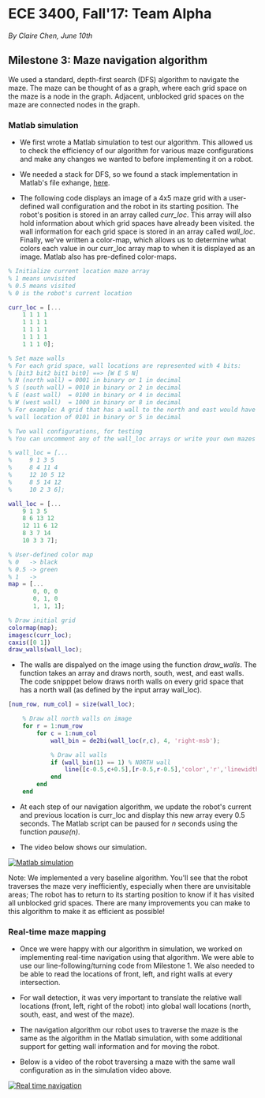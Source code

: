 # ECE 3400, Fall'17: Team Alpha

*By Claire Chen, June 10th*

## Milestone 3: Maze navigation algorithm

We used a standard, depth-first search (DFS) algorithm to navigate the maze. The maze can be thought of as a graph, where each grid space on the maze is a node in the graph. Adjacent, unblocked grid spaces on the maze are connected nodes in the graph. 

### Matlab simulation

* We first wrote a Matlab simulation to test our algorithm. This allowed us to check the efficiency of our algorithm for various maze configurations and make any changes we wanted to before implementing it on a robot. 

* We needed a stack for DFS, so we found a stack implementation in Matlab's file exhange, [here](https://www.mathworks.com/matlabcentral/fileexchange/28922-list--queue--stack?focused=5187765&tab=function). 

* The following code displays an image of a 4x5 maze grid with a user-defined wall configuration and the robot in its starting position. The robot's position is stored in an array called *curr_loc*. This array will also hold information about which grid spaces have already been visited. the wall information for each grid space is stored in an array called *wall_loc*. Finally, we've written a color-map, which allows us to determine what colors each value in our curr_loc array map to when it is displayed as an image. Matlab also has pre-defined color-maps.

```matlab
% Initialize current location maze array
% 1 means unvisited
% 0.5 means visited
% 0 is the robot's current location

curr_loc = [...
    1 1 1 1 
    1 1 1 1
    1 1 1 1
    1 1 1 1 
    1 1 1 0];  

% Set maze walls
% For each grid space, wall locations are represented with 4 bits:
% [bit3 bit2 bit1 bit0] ==> [W E S N]
% N (north wall) = 0001 in binary or 1 in decimal
% S (south wall) = 0010 in binary or 2 in decimal
% E (east wall)  = 0100 in binary or 4 in decimal
% W (west wall)  = 1000 in binary or 8 in decimal
% For example: A grid that has a wall to the north and east would have a
% wall location of 0101 in binary or 5 in decimal

% Two wall configurations, for testing
% You can uncomment any of the wall_loc arrays or write your own mazes

% wall_loc = [...
%     9 1 3 5
%     8 4 11 4
%     12 10 5 12
%     8 5 14 12
%     10 2 3 6];

wall_loc = [...
    9 1 3 5
    8 6 13 12
    12 11 6 12
    8 3 7 14
    10 3 3 7];

% User-defined color map
% 0   -> black
% 0.5 -> green
% 1   ->
map = [...
       0, 0, 0 
       0, 1, 0
       1, 1, 1];

% Draw initial grid
colormap(map);
imagesc(curr_loc);
caxis([0 1])
draw_walls(wall_loc);
```

* The walls are dispalyed on the image using the function *draw_walls*. The function takes an array and draws north, south, west, and east walls. The code snipppet below draws north walls on every grid space that has a north wall (as defined by the input array wall_loc).

```matlab
[num_row, num_col] = size(wall_loc);

    % Draw all north walls on image
    for r = 1:num_row
        for c = 1:num_col
            wall_bin = de2bi(wall_loc(r,c), 4, 'right-msb');

            % Draw all walls
            if (wall_bin(1) == 1) % NORTH wall
                line([c-0.5,c+0.5],[r-0.5,r-0.5],'color','r','linewidth', 3);
            end
        end
    end
```

* At each step of our navigation algorithm, we update the robot's current and previous location is curr_loc and display this new array every 0.5 seconds. The Matlab script can be paused for *n* seconds using the function *pause(n)*.

* The video below shows our simulation.

[![Matlab simulation](http://img.youtube.com/vi/D2ZzObOqn5M/0.jpg)](http://www.youtube.com/watch?v=D2ZzObOqn5M)

Note: We implemented a very baseline algorithm. You'll see that the robot traverses the maze very inefficiently, especially when there are unvisitable areas; The robot has to return to its starting position to know if it has visited all unblocked grid spaces. There are many improvements you can make to this algorithm to make it as efficient as possible!

### Real-time maze mapping

* Once we were happy with our algorithm in simulation, we worked on implementing real-time navigation using that algorithm. We were able to use our line-following/turning code from Milestone 1. We also needed to be able to read the locations of front, left, and right walls at every intersection. 

* For wall detection, it was very important to translate the relative wall locations (front, left, right of the robot) into global wall locations (north, south, east, and west of the maze). 

* The navigation algorithm our robot uses to traverse the maze is the same as the algorithm in the Matlab simulation, with some additional support for getting wall information and for moving the robot. 

* Below is a video of the robot traversing a maze with the same wall configuration as in the simulation video above.

[![Real time navigation](http://img.youtube.com/vi/tvfH1x9lJSg/0.jpg)](http://www.youtube.com/watch?v=tvfH1x9lJSg)

